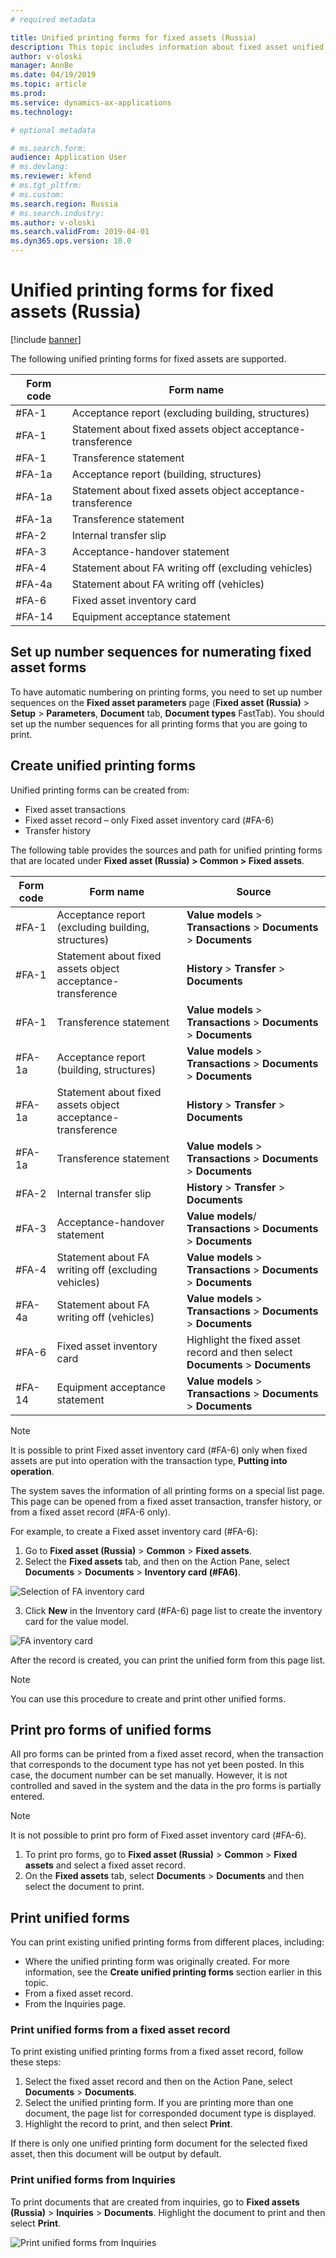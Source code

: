 ```yaml
---
# required metadata

title: Unified printing forms for fixed assets (Russia)
description: This topic includes information about fixed asset unified printing forms for Microsoft Dynamics 365 Finance in Russia.
author: v-oloski
manager: AnnBe
ms.date: 04/19/2019
ms.topic: article
ms.prod: 
ms.service: dynamics-ax-applications
ms.technology: 

# optional metadata

# ms.search.form: 
audience: Application User
# ms.devlang: 
ms.reviewer: kfend
# ms.tgt_pltfrm: 
# ms.custom: 
ms.search.region: Russia
# ms.search.industry: 
ms.author: v-oloski
ms.search.validFrom: 2019-04-01
ms.dyn365.ops.version: 10.0
---
```

# Unified printing forms for fixed assets (Russia)

[!include [banner](../includes/banner.md)]


The following unified printing forms for fixed assets are supported.

| **Form code** | **Form name**                                               |
|---------------|-------------------------------------------------------------|
| \#FA-1        | Acceptance report (excluding building, structures)          |
| \#FA-1        | Statement about fixed assets object acceptance-transference |
| \#FA-1        | Transference statement                                      |
| \#FA-1a       | Acceptance report (building, structures)                    |
| \#FA-1a       | Statement about fixed assets object acceptance-transference |
| \#FA-1a       | Transference statement                                      |
| \#FA-2        | Internal transfer slip                                      |
| \#FA-3        | Acceptance-handover statement                               |
| \#FA-4        | Statement about FA writing off (excluding vehicles)         |
| \#FA-4a       | Statement about FA writing off (vehicles)                   |
| \#FA-6        | Fixed asset inventory card                                  |
| \#FA-14       | Equipment acceptance statement                              |

## Set up number sequences for numerating fixed asset forms

To have automatic numbering on printing forms, you need to set up number sequences on the **Fixed asset parameters** page (**Fixed asset (Russia)** \> **Setup** \> **Parameters**, **Document** tab, **Document types** FastTab). You should set up the number sequences for all printing forms that you are going to print.

## Create unified printing forms

Unified printing forms can be created from:

- Fixed asset transactions
- Fixed asset record – only Fixed asset inventory card (#FA-6)
- Transfer history

The following table provides the sources and path for unified printing forms that are located under **Fixed asset (Russia) \> Common \> Fixed assets**.

| **Form code** | **Form name**                                               | **Source**                                                   |
|---------------|-------------------------------------------------------------|--------------------------------------------------------------|
| \#FA-1        | Acceptance report (excluding building, structures)          | **Value models** \> **Transactions** \> **Documents** \> **Documents** |
| \#FA-1        | Statement about fixed assets object acceptance-transference | **History** \> **Transfer** \> **Documents**                         |
| \#FA-1        | Transference statement                                      | **Value models** \> **Transactions** \> **Documents** \> **Documents** |
| \#FA-1a       | Acceptance report (building, structures)                    | **Value models** \> **Transactions** \> **Documents** \> **Documents** |
| \#FA-1a       | Statement about fixed assets object acceptance-transference | **History** \> **Transfer** \> **Documents**                         |
| \#FA-1a       | Transference statement                                      | **Value models** \> **Transactions** \> **Documents** \> **Documents** |
| \#FA-2        | Internal transfer slip                                      | **History** \> **Transfer** \> **Documents**                         |
| \#FA-3        | Acceptance-handover statement                               | **Value models**/ **Transactions** \> **Documents** \> **Documents** |
| \#FA-4        | Statement about FA writing off (excluding vehicles)         | **Value models** \> **Transactions** \> **Documents** \> **Documents** |
| \#FA-4a       | Statement about FA writing off (vehicles)                   | **Value models** \> **Transactions** \> **Documents** \> **Documents** |
| \#FA-6        | Fixed asset inventory card                                  | Highlight the fixed asset record and then select **Documents** \> **Documents**   |
| \#FA-14       | Equipment acceptance statement                              | **Value models** \> **Transactions** \> **Documents** \> **Documents** |

> [!NOTE]  
> It is possible to print Fixed asset inventory card (#FA-6) only when fixed assets are put into operation with the transaction type, **Putting into operation**.

The system saves the information of all printing forms on a special list page. This page can be opened from a fixed asset transaction, transfer history, or from a fixed asset record (\#FA-6 only).

For example, to create a Fixed asset inventory card (\#FA-6):

1. Go to **Fixed asset (Russia)** \> **Common** \> **Fixed assets**.
2. Select the **Fixed assets** tab, and then on the Action Pane, select **Documents** \> **Documents** \> **Inventory card (\#FA6)**.

  ![Selection of FA inventory card](media/RUS-Selection-of-FA6-inventory-card.png) 

3. Click **New** in the Inventory card (\#FA-6) page list to create the inventory card for the value model.

 ![FA inventory card](media/RUS-FA6-inventory-card.png)


After the record is created, you can print the unified form from this page list.

> [!NOTE]
> You can use this procedure to create and print other unified forms.

## Print pro forms of unified forms 

All pro forms can be printed from a fixed asset record, when the transaction that corresponds to the document type has not yet been posted. In this case, the document number can be set manually. However, it is not controlled and saved in the system and the data in the pro forms is partially entered.

> [!NOTE]
> It is not possible to print pro form of Fixed asset inventory card (#FA-6).

1. To print pro forms, go to **Fixed asset (Russia)** \> **Common** \> **Fixed assets** and select a fixed asset record.
2. On the **Fixed assets** tab, select **Documents** \> **Documents** and then select the document to print.

## Print unified forms 

You can print existing unified printing forms from different places, including:

- Where the unified printing form was originally created. For more information, see the **Create unified printing forms** section earlier in this topic.
- From a fixed asset record.
- From the Inquiries page.

### Print unified forms from a fixed asset record
To print existing unified printing forms from a fixed asset record, follow these steps:

1. Select the fixed asset record and then on the Action Pane, select **Documents** \> **Documents**. 
2. Select the unified printing form. If you are printing more than one document, the page list for corresponded document type is displayed. 
3. Highlight the record to print, and then select **Print**.

If there is only one unified printing form document for the selected fixed asset, then this document will be output by default.

### Print unified forms from Inquiries

To print documents that are created from inquiries, go to **Fixed assets (Russia)** \> **Inquiries** \> **Documents**. Highlight the document to print and then select **Print**.

![Print unified forms from Inquiries](media/RUS-Print-unified-forms.png)
